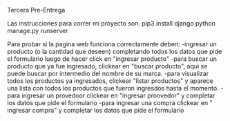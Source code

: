 Tercera Pre-Entrega 

Las instrucciones para correr mi proyecto son:
pip3 install django
python manage.py runserver

Para probar si la pagina web funciona correctamente deben:
-ingresar un producto (o la cantidad que deseen) completando todos los datos que pide el formulario luego de hacer click en "ingresar producto"
-para buscar un producto que ya fue ingresado, clickear en "buscar producto", aqui se puede buscar por intermedio del nombre de su marca.
-para visualizar todos los productos ya ingresados, clickear "listar productos" y aparece una lista con todos los productos que fueron ingresdos hasta el momento.
-para ingresar un provedoor clickear en "ingresar proovedor" y completar los datos que pide el formulario
-para ingresar una compra clickear en " ingresar compra" y completar los datos que pide el formulario
